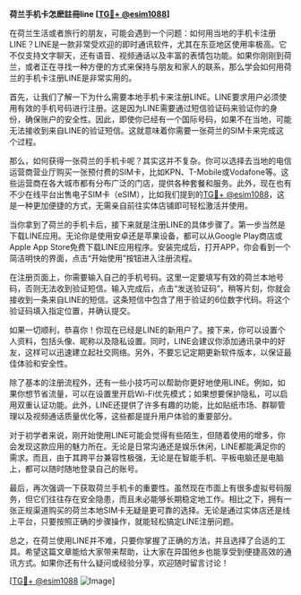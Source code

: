 **荷兰手机卡怎麽註冊line [[TG💪+ @esim1088](https://t.me/s/esim1088)]**

在荷兰生活或者旅行的朋友，可能会遇到一个问题：如何用当地的手机卡注册LINE？LINE是一款非常受欢迎的即时通讯软件，尤其在东亚地区使用率极高。它不仅支持文字聊天，还有语音、视频通话以及丰富的表情包功能。如果你刚刚到荷兰，或者正在寻找一种方便的方式来保持与朋友和家人的联系，那么学会如何用荷兰的手机卡注册LINE是非常实用的。

首先，让我们了解一下为什么需要本地手机卡来注册LINE。LINE要求用户必须使用有效的手机号码进行注册。这是因为LINE需要通过短信验证码来验证你的身份，确保账户的安全性。因此，即使你已经有一个国际号码，如果不在当地，可能无法接收到来自LINE的验证短信。这就意味着你需要一张荷兰的SIM卡来完成这个过程。

那么，如何获得一张荷兰的手机卡呢？其实这并不复杂。你可以选择去当地的电信运营商营业厅购买一张预付费的SIM卡，比如KPN、T-Mobile或Vodafone等。这些运营商在各大城市都有分布广泛的门店，提供各种套餐和服务。此外，现在也有不少在线平台出售电子SIM卡（eSIM），比如我们提到的[TG💪+ @esim1088](https://t.me/s/esim1088)，这是一种更加便捷的方式，无需亲自前往实体店铺即可轻松激活并使用。

当你拿到了荷兰的手机卡后，接下来就是注册LINE的具体步骤了。第一步当然是下载LINE应用。无论你是使用安卓还是苹果设备，都可以从Google Play商店或Apple App Store免费下载LINE应用程序。安装完成后，打开APP，你会看到一个简洁明快的界面，点击“开始使用”按钮进入注册流程。

在注册页面上，你需要输入自己的手机号码。这里一定要填写有效的荷兰本地号码，否则无法收到验证短信。输入完成后，点击“发送验证码”，稍等片刻，你就会接收到一条来自LINE的短信。这条短信中包含了用于验证的6位数字代码。将这个验证码填入指定位置，并确认提交。

如果一切顺利，恭喜你！你现在已经是LINE的新用户了。接下来，你可以设置个人资料，包括头像、昵称以及隐私设置。同时，LINE会建议你添加通讯录中的好友，这样可以迅速建立起社交网络。另外，不要忘记定期更新软件版本，以保证最佳体验和安全性。

除了基本的注册流程外，还有一些小技巧可以帮助你更好地使用LINE。例如，如果你想节省流量，可以在设置里开启Wi-Fi优先模式；如果想要保护隐私，可以启用双重认证功能。此外，LINE还提供了许多有趣的功能，比如贴纸市场、群聊管理以及视频通话质量优化等，这些都是提升用户体验的重要部分。

对于初学者来说，刚开始使用LINE可能会觉得有些陌生，但随着使用的增多，你会发现这款应用的魅力所在。无论是日常沟通还是娱乐休闲，LINE都能满足你的需求。而且，由于其跨平台兼容性极强，无论是在智能手机、平板电脑还是电脑上，都可以随时随地登录自己的账号。

最后，再次强调一下获取荷兰手机卡的重要性。虽然现在市面上有很多虚拟号码服务，但它们往往存在安全隐患，而且未必能够长期稳定地工作。相比之下，拥有一张正规渠道购买的荷兰本地SIM卡无疑是更可靠的选择。无论是通过实体店还是线上平台，只要按照正确的步骤操作，就能轻松搞定LINE注册问题。

总之，在荷兰使用LINE并不难，只要你掌握了正确的方法，并且选择了合适的工具。希望这篇文章能给大家带来帮助，让大家在异国他乡也能享受到便捷高效的通讯方式。如果你还有什么疑问或经验分享，欢迎随时留言讨论！

[[TG💪+ @esim1088](https://t.me/s/esim1088) ![Image](https://i.postimg.cc/4NQfJmqS/Snipaste-2025-05-13-00-14-12.png)]
